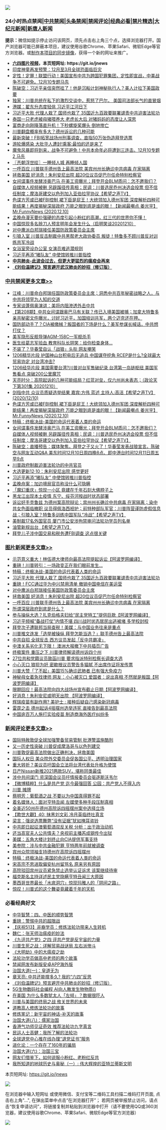 ![](https://raw.githubusercontent.com/fqnews/bnews/master/64photo/fqnews-qr.jpg)

<div id="tt">
<h3>24小时热点禁闻|<a href="#%E4%B8%AD%E5%85%B1%E7%A6%81%E9%97%BB%E6%9B%B4%E5%A4%9A%E6%96%87%E7%AB%A0">中共禁闻</a>|<a href="#%E5%9B%BE%E7%89%87%E6%96%B0%E9%97%BB%E6%9B%B4%E5%A4%9A%E6%96%87%E7%AB%A0">头条禁闻</a>|<a href="#%E6%96%B0%E9%97%BB%E8%AF%84%E8%AE%BA%E6%9B%B4%E5%A4%9A%E6%96%87%E7%AB%A0">禁闻评论|<a href="#%E5%BF%85%E7%9C%8B%E7%BB%8F%E5%85%B8%E5%A5%BD%E6%96%87">经典必看|<a href="/video.md#%E7%A6%81%E7%89%87%E7%B2%BE%E9%80%89">禁片精选</a>|<a href="https://github.com/fqnews/djy/blob/master/gb/nf1351518.md#1">大纪元新闻</a>|<a href="https://github.com/fqnews/ntdtv/blob/master/gb/prog204.md#1">新唐人新闻</a></h3>
<div><b>提示：</b>微信如提示停止访问该网页，须先点击右上角三个点，选择浏览器打开。国产浏览器可能已屏蔽本项目，建议使用谷歌Chrome、苹果Safari、微软Edge等官方浏览器。或<a href="https://github.com/fqnews/bnews/blob/master/%E5%88%B6%E4%BD%9Cgit%E7%A6%81%E9%97%BB%E9%95%9C%E5%83%8F.md">制作本项目的同步镜像</a>，获得一个新的网址来推广。</div>
<ul>
<li><b><a href="http://d1.bdrive.tk/64.mp4" target="_blank">六四图片视频</a>，本页短网址: https://git.io/jnews</b></li>
<li><a href="/lifebaike/20201210/1445319.md">印度神童再发预警：12月至3月全球恐面临巨灾</a></li>
<li><a href="/bannedvideo/20201211/1445473.md">定性！定罪！联盟行动！美国宣布中共为跨国犯罪集团，定性即宣战，中美战争不可避免。12月10专题马先</a></li>
<li><a href="/cbnews/20201210/1445390.md">陈破空：习近平亲信突然挂了！他是沉船计划神秘执行人？美人计拉下美国政要</a></li>
<li><a href="/cnnews/20201211/1445566.md">独家：川普总统在私下的激烈交谈中，惹怒了巴尔， 美国司法部长气的直冒烟</a></li>
<li><a href="/comments/20201210/1445329.md">港媒：翟东升态度轻佻 习近平江河日下</a></li>
<li><a href="/topimagenews/20201211/1445632.md">习近平大败 代理人栽了 国师也栽了 35国近九百政要联署谴责中共迫害法轮功</a></li>
<li><a href="/funmedia/20201211/1445584.md">泰国一只老虎被母猪喂养大 老虎长大后 对猪妈妈的态度让人深思</a></li>
<li><a href="/worldnews/20201211/1445541.md">富商走向刚降落直升机！下秒螺旋桨爆头 倒地惨亡</a></li>
<li><a href="/comments/20201210/1445318.md">川普翻盘概率有多大？德州诉讼的几种可能</a></li>
<li><a href="/cnnews/20201210/1445381.md">最新突破！FBI拓宽战场州刑事调查，直指50万张伪造拜登选票</a></li>
<li><a href="/worldnews/20201211/1445557.md">游轮爆感染 大批华人遭封!乘客:最怕的还是来了</a></li>
<li><a href="/bannedvideo/20201210/1445400.md">魔鬼风暴即将到来，战争不可避免！中共本命年必将遭到三连击。12月10专题2 马先</a></li>
<li><a href="/ssgc/20201211/1445547.md">〖兲朝浮世绘〗一睡倾人城 再睡倾人国</a></li>
<li><a href="/topimagenews/20201210/1445358.md">一呼百应 川普联手德州告上最高法院 美宾州州长确诊中共病毒 在家隔离</a></li>
<li><a href="/topimagenews/20201210/1445461.md">拯救美国 好消息！朱利安尼出院 超20位议员促巴尔任命特别检察官</a></li>
<li><a href="/cbnews/20201211/1445606.md">女间谍事件发酵涉奥巴马 在美工资曝光；拜登开会BLM质问：怎不邀我们？自媒体人视频被删 另辟蹊径传真相；民调：川普选民乔州决选会投票 但不信任制度；摩洛哥建交以色列加入亚伯拉罕协议【希望之声TV】</a></li>
<li><a href="/cbnews/20201211/1445652.md">色谍方芳或已被FBI控制 裙下臣是屁王！大统领加入德州军团 深度解析四种可能结果！再度揭秘深层政府 万能之眼到底是谁的眼！【新闻最嘲点 姜光宇】Mr.FunnyNews (2020.12.10)‬</a></li>
<li><a href="/bannedvideo/20201211/1445465.md">孟晚舟漫天要价强硬的态度引起小粉红的高潮，红三代的世界你不懂！</a></li>
<li><a href="/bannedvideo/20201210/1445309.md">中国惊现多名赊刀人预言明年会发生什么（启明笑谈20201210）</a></li>
<li><a href="/topimagenews/20201211/1445525.md">对中鹰派白邦瑞接任美国防政策委员会主席</a></li>
<li><a href="/cnnews/20201211/1445528.md">引狼入室 川普反击制裁中共黑帮老大政协委员 叛徒！特鲁多不顾川普反对训练共军冷战</a></li>
<li><a href="/lifebaike/20201211/1445621.md">女浴室旁设办公室 女演员难逃潜规则</a></li>
<li><a href="/cbnews/20201211/1445555.md">习近平再添“猪队友” 中使馆转推川普指控</a></li>
<li><b><a href="/comments/20200211/1275071.md" target="_blank">中共肺炎-此波会过去，但更大更猛烈的瘟疫会再来</a></b></li>
<li><b><a href="/comments/20200207/1272816.md" target="_blank">《刘伯温碑记》预言避开武汉肺炎的妙招（修订版）</a></b></li>
</ul>
</div>

<div class="catlist">
<h3><a href="/cbnews/" target="_blank">中共禁闻</a><span><a href="/cbnews/" target="_blank" rel="nofollow">更多文章>></a></span></h3>
<ul>
<li><a href="/cbnews/20201211/1445829.md" target="_blank">江峰：川普命白邦瑞任国防政策委员会主席；洞悉中共百年秘密战略之人，与中共将领罕为人知的交道</a></li>
<li><a href="/cbnews/20201211/1445816.md" target="_blank">专家谈蓬佩奥演讲：美将内阻渗透外击中共</a></li>
<li><a href="/cbnews/20201211/1445804.md" target="_blank">【第208期】中共女间谍跟奥巴马有关联？传已入境美国被捕；加拿大特鲁多亲共秘密文件曝光，讨好习近平，加国培训共军，两个迈克还在押。</a></li>
<li><a href="/cbnews/20201211/1445787.md" target="_blank">国防部动手了？CIA被缴械？叛国者的下场是什么？美军参谋长喊话，中共想打仗？</a></li>
<li><a href="/cbnews/20201211/1445785.md" target="_blank">美军隐形反舰导弹AGM-158C—军舰杀手</a></li>
<li><a href="/cbnews/20201211/1445731.md" target="_blank">医生给葛志军验血 教育科队长阴笑：给你检查身体…</a></li>
<li><a href="/cbnews/20201211/1445713.md" target="_blank">不装了？华春莹自认「战狼」头衔 网友嘲笑</a></li>
<li><a href="/cbnews/20201211/1445704.md" target="_blank">1206精华片段 护国神山台积电后无追兵  中国谋夺挖角  RCEP是什么?全球最大贸易协定 对台湾冲击?</a></li>
<li><a href="/cbnews/20201211/1445703.md" target="_blank">1206经华片段  美国需要台湾?川普对台军售破纪录 台湾第一岛链枢纽 美国军售看点 突破200公里魔咒</a></li>
<li><a href="/cbnews/20201211/1445667.md" target="_blank">天亮时分：高院起诉的几种可能结局？红蓝对垒，仅六州尚未表态；（政论天下第301集 20201210）</a></li>
<li><a href="/cbnews/20201211/1445654.md" target="_blank">剑指中共  众议员质疑选举结果   嘉宾:方伟 蓝述 主持人:高洁【希望之声TV】(2020/12/10)</a></li>
<li><a href="/cbnews/20201211/1445652.md" target="_blank">色谍方芳或已被FBI控制 裙下臣是屁王！大统领加入德州军团 深度解析四种可能结果！再度揭秘深层政府 万能之眼到底是谁的眼！【新闻最嘲点 姜光宇】Mr.FunnyNews (2020.12.10)‬</a></li>
<li><a href="/comments/20201211/1445650.md" target="_blank">特稿：终极决战-美国的命运代表着人类的命运</a></li>
<li><a href="/cbnews/20201211/1445606.md" target="_blank">女间谍事件发酵涉奥巴马 在美工资曝光；拜登开会BLM质问：怎不邀我们？自媒体人视频被删 另辟蹊径传真相；民调：川普选民乔州决选会投票 但不信任制度；摩洛哥建交以色列加入亚伯拉罕协议【希望之声TV】</a></li>
<li><a href="/cbnews/20201211/1445605.md" target="_blank">陈破空：直播预告：媒体聚焦，拜登之子又火了！华春莹发表战狼宣言。陈破空与网友互动Q&amp;A 美东时间12月10日周四晚8点、即中港台时间12月11日周五早9点</a></li>
<li><a href="/cbnews/20201211/1445571.md" target="_blank">川普政府制裁迫害法轮功的中共官员</a></li>
<li><a href="/cbnews/20201211/1445561.md" target="_blank">大选更新12·10：朱利安尼出院 感觉更好</a></li>
<li><a href="/cbnews/20201211/1445555.md" target="_blank">习近平再添“猪队友” 中使馆转推川普指控</a></li>
<li><a href="/cbnews/20201211/1445554.md" target="_blank">孟晚舟案：加边境局官员称没什么可隐瞒</a></li>
<li><a href="/cbnews/20201211/1445553.md" target="_blank">「魔幻重庆」惊现一小区 竟建在千年石刻大佛脖子上</a></li>
<li><a href="/cbnews/20201211/1445552.md" target="_blank">黑龙江出现本土疫情 东宁、绥芬河按战时状态部署</a></li>
<li><a href="/cbnews/20201211/1445507.md" target="_blank">诉讼好手克鲁兹 为德州案高院辩论；宾州州长确诊中共病毒 在家隔离；染中共女色面临撤职  议员得佩洛西袒护；前特种部队军官：川普阵营谨防虚假信息战；引狼入室？特鲁多训练中国军队“冷战”【希望之声TV】</a></li>
<li><a href="/cbnews/20201211/1445506.md" target="_blank">美制裁17名外国官员 厦门市公安涉拘禁审问法轮功学员列名单</a></li>
<li><a href="/cbnews/20201210/1445462.md" target="_blank">油管新规出台 【希望之声TV】</a></li>
<li><a href="/cbnews/20201210/1445442.md" target="_blank">拜登儿子涉中国交易和税务遭FBI调查 这点很关键</a></li>

</ul>
</div>
<div class="catlist">
<h3><a href="/topimagenews/" target="_blank">图片新闻</a><span><a href="/topimagenews/" target="_blank" rel="nofollow">更多文章>></a></span></h3>
<ul>
<li><a href="/topimagenews/20201211/1445830.md" target="_blank">示范意义重大！林伍德大律师向最高法院提起诉讼【阿波罗网编译】</a></li>
<li><a href="/topimagenews/20201211/1445730.md" target="_blank">重磅！川普转引：一场政变正在我们眼前发生&#8230;</a></li>
<li><a href="/comments/20201211/1445650.md" target="_blank">特稿：终极决战-美国的命运代表着人类的命运</a></li>
<li><a href="/topimagenews/20201211/1445632.md" target="_blank">习近平大败 代理人栽了 国师也栽了 35国近九百政要联署谴责中共迫害法轮功</a></li>
<li><a href="/topimagenews/20201211/1445607.md" target="_blank">重磅！FCC通过华为中兴禁用清单 撤销中国电信在美运营</a></li>
<li><a href="/topimagenews/20201211/1445525.md" target="_blank">对中鹰派白邦瑞接任美国防政策委员会主席</a></li>
<li><a href="/topimagenews/20201210/1445461.md" target="_blank">拯救美国 好消息！朱利安尼出院 超20位议员促巴尔任命特别检察官</a></li>
<li><a href="/topimagenews/20201210/1445358.md" target="_blank">一呼百应 川普联手德州告上最高法院 美宾州州长确诊中共病毒 在家隔离</a></li>
<li><a href="/topimagenews/20201210/1445210.md" target="_blank">所谓深层政府到底是什么？</a></li>
<li><a href="/topimagenews/20201210/1445168.md" target="_blank">参与操纵大选？扎克伯格夫妇给“民主党特工”提供巨款【阿波罗网编译】</a></li>
<li><a href="/topimagenews/20201210/1445098.md" target="_blank">习近平频喊“备战打仗”内情不堪 四川战时状态居民出逃被堵 多学校封校</a></li>
<li><a href="/topimagenews/20201210/1445083.md" target="_blank">拜登次子遭联邦当局查税！美媒：与中国业务往来是重点</a></li>
<li><a href="/topimagenews/20201210/1445054.md" target="_blank">川普推文连发「选举被操纵 拜登怎能当选？」联手德州告上最高法院</a></li>
<li><a href="/topimagenews/20201210/1445053.md" target="_blank">中共自招 全球反击 西方议员发起「反中共霸凌」</a></li>
<li><a href="/topimagenews/20201210/1444980.md" target="_blank">中澳关系劣化无下限！ 澳洲大报撤下中共插页广告</a></li>
<li><a href="/topimagenews/20201210/1444979.md" target="_blank">终极案件 重压之下 川普律师解读德州诉四个州</a></li>
<li><a href="/topimagenews/20201210/1444978.md" target="_blank">27位共和党籍议员致函川普 要求指派特别检察长调查大选</a></li>
<li><a href="/topimagenews/20201210/1444959.md" target="_blank">小心灭口 狼狈为奸 密歇根议员警告多猫腻 不出席作证将发传票</a></li>
<li><a href="/topimagenews/20201210/1444958.md" target="_blank">川普大赞「了不起」美国15%确诊武肺者 已有强大免疫力</a></li>
<li><a href="/topimagenews/20201209/1444602.md" target="_blank">神秘母女着急找律师 网友：小心被灭口 爱国者：说出真相 不然就是叛国【阿波罗网编译】</a></li>
<li><a href="/topimagenews/20201209/1444582.md" target="_blank">限期回应！最高法院向四大战场州宣布截止日期【阿波罗网编译】</a></li>
<li><a href="/topimagenews/20201209/1444542.md" target="_blank">好消息！朱利安尼或明天出院 【阿波罗网编译】</a></li>
<li><a href="/topimagenews/20201209/1444375.md" target="_blank">辉瑞疫苗有副作用? 美护士 : 接种后疑自己感染新冠病毒</a></li>
<li><a href="/topimagenews/20201209/1444374.md" target="_blank">雷霆之击 德州起诉4摇摆州选举违宪 直接告到最高法院</a></li>
<li><a href="/topimagenews/20201209/1444363.md" target="_blank">中国逾百万人施打实验疫苗 制造商海外医疗纠纷多</a></li>

</ul>
</div>
<div class="catlist">
<h3><a href="/comments/" target="_blank">新闻评论</a><span><a href="/comments/" target="_blank" rel="nofollow">更多文章>></a></span></h3>
<ul>
<li><a href="/comments/20201211/1445827.md" target="_blank">国际特赦敦促全球加强警备贸易管制 批港警滥施酷刑</a></li>
<li><a href="/comments/20201211/1445814.md" target="_blank">又一历史性突破 川普促成摩洛哥与以色列建交</a></li>
<li><a href="/comments/20201211/1445788.md" target="_blank">川普敦促最高法院做出正确判决，拯救美国</a></li>
<li><a href="/comments/20201211/1445777.md" target="_blank">国际人权日 美众院外交委员会促各国公平、透明治理国家</a></li>
<li><a href="/comments/20201211/1445776.md" target="_blank">重大转折？美议员吁国会立法将台湾代表处升格为使馆</a></li>
<li><a href="/comments/20201211/1445765.md" target="_blank">日产Nissan新推2021两款SUV，堪称同类最佳</a></li>
<li><a href="/comments/20201211/1445744.md" target="_blank">涉中共间谍门 资深国会议员吁情报委员会驱逐斯沃韦尔</a></li>
<li><a href="/comments/20201211/1445736.md" target="_blank">【微博精粹】什么是共产党 迄今最强回答 公园：共产党人不得入内</a></li>
<li><a href="/comments/20201211/1445716.md" target="_blank">川普 摊牌</a></li>
<li><a href="/comments/20201211/1445715.md" target="_blank">蔡明芳：葡萄酒之战 不要以为中国真得罪不起</a></li>
<li><a href="/comments/20201211/1445701.md" target="_blank">着名媒体人：面对亨特丑闻 左媒使多种手段压制真相</a></li>
<li><a href="/comments/20201211/1445700.md" target="_blank">全美近50州在德州高院诉四摇摆州案中选择立场</a></li>
<li><a href="/comments/20201211/1445696.md" target="_blank">【欺世大觀】40: 抹黑刘文彩 冷月英临终吐真言</a></li>
<li><a href="/comments/20201211/1445695.md" target="_blank">梁言：强说选票舞弊“没有证据”犹如掩耳盗铃</a></li>
<li><a href="/comments/20201211/1445680.md" target="_blank">中共即日起征澳葡萄酒双反关税 分析：出于政治动机</a></li>
<li><a href="/comments/20201211/1445665.md" target="_blank">还当高官夫人公共情夫？央视前主播芮成钢传今出狱</a></li>
<li><a href="/comments/20201211/1445664.md" target="_blank">美媒：五角大楼计划终止向CIA提供军事支持</a></li>
<li><a href="/comments/20201211/1445663.md" target="_blank">美参院：涉与中共金融犯罪 亨特两年前就被调查</a></li>
<li><a href="/comments/20201211/1445662.md" target="_blank">宾州众院领袖支持德州在高院诉四摇摆州</a></li>
<li><a href="/comments/20201211/1445650.md" target="_blank">特稿：终极决战-美国的命运代表着人类的命运</a></li>
<li><a href="/comments/20201211/1445645.md" target="_blank">宋高宗不思进取偏安杭州留骂名 原来另有原因</a></li>
<li><a href="/comments/20201211/1445598.md" target="_blank">高院驳回宾州议员紧急禁止选举认证诉求 该案继续待审</a></li>
<li><a href="/comments/20201211/1445597.md" target="_blank">福克斯名主持详述民主党隐瞒亨特丑闻三大原因</a></li>
<li><a href="/comments/20201211/1445596.md" target="_blank">墨西哥世界最长「水底洞穴」惊现玛雅人的「阴间之路」</a></li>
<li><a href="/comments/20201211/1445595.md" target="_blank">惊叹！川普式的这个舞姿竟藏着千年的天机</a></li>

</ul>
</div>

<div class="catlist">
<h3>必看经典好文</h3>
<ul>
<li><a href="/comments/20200605/783247.md" target="_blank">中华智慧：四、中医的顺势智慧</a></li>
<li><a href="/comments/20200717/1362287.md" target="_blank">重磅：警惕中共的超限战</a></li>
<li><a href="/cbnews/20200518/1330564.md" target="_blank">【庆祝513】非裔学员：修炼法轮功带来人生转机</a></li>
<li><a href="/comments/20200224/1282494.md" target="_blank">魏仁：张天师治瘟疫的妙法</a></li>
<li><a href="/bookonline/20131116/201053.md" target="_blank">《九评共产党》之四 评共产党是反宇宙的力量</a></li>
<li><a href="/comments/20200908/1392745.md" target="_blank">川普生死之战：详解贸易战谜局 左右派惨斗</a></li>
<li><a href="/comments/20200203/1269785.md" target="_blank">《大明劫》中的大瘟疫之劫</a></li>
<li><a href="/comments/20200629/1352533.md" target="_blank">法轮功学员做高中老师的两个故事</a></li>
<li><a href="/comments/20200627/783266.md" target="_blank">禁闻网发布新版安卓APP海外版</a></li>
<li><a href="/cbnews/20180307/911097.md" target="_blank">治国大道(一)：皇道无为</a></li>
<li><a href="/comments/20200607/1341003.md" target="_blank">章天亮: 中共还能撑多久? 我的“六四”反思</a></li>
<li><a href="/comments/20200207/1272816.md" target="_blank">《刘伯温碑记》预言避开中共肺炎的妙招（修订版）</a></li>
<li><a href="/topimagenews/20200527/1335347.md" target="_blank">5G生物数码社会编程 AI向人散发生物物质()</a></li>
<li><a href="/comments/20200427/1319933.md" target="_blank">在美国 为什么多数犹太人「左倾」？数据很吓人</a></li>
<li><a href="/comments/20200908/1392488.md" target="_blank">川普与美国的终局之战 攸关世界的未来</a></li>
<li><a href="/comments/20200805/1375080.md" target="_blank">道教高人修炼法轮功的故事</a></li>
<li><a href="/comments/20190418/1115565.md" target="_blank">修炼笔记：新宇宙的神话-补天的故事</a></li>
<li><a href="/cbnews/20190424/914482.md" target="_blank">治国大道(八)：儒家治国</a></li>
<li><a href="/comments/20200517/1330064.md" target="_blank">香港气功师见证奇效 推荐法轮功九字真言</a></li>
<li><a href="/ccpdope/20200729/1369047.md" target="_blank">民运人士高健：我所了解的法轮功</a></li>
<li><a href="/cbnews/20200819/1382346.md" target="_blank">全球退党中心推在线办理“退党证书”服务</a></li>
<li><a href="/comments/20200907/1392278.md" target="_blank">进化论：一个存在了160年的骗局</a></li>
<li><a href="/cbnews/20180312/913459.md" target="_blank">治国大道(六)：治国三宝</a></li>
<li><a href="/comments/20200712/1359630.md" target="_blank">网友们借鉴下，如何说服小粉红、老粉红反共</a></li>
<li><a href="/tculture/xiulian/20170611/772817.md" target="_blank">我所知道的地球历史与奥秘（一）: 伟大辉煌的亚特兰蒂斯文明</a></li>

</ul>
</div>

本页短网址: https://git.io/jnews

![](https://raw.githubusercontent.com/fqnews/bnews/master/64photo/fqnews-qr.jpg)

在浏览器中输入短网址 或使用微信、支付宝等二维码工具扫描二维码打开页面, 点击右上角"...", 在弹出菜单中点击“在浏览器打开”； 若网页被举报禁止访问，请点击“恢复申请访问”，将链接复制并粘贴到浏览器中打开（请不要使用QQ或360浏览器，建议使用谷歌Chrome、苹果Safari、微软Edge等官方浏览器）

![](https://raw.githubusercontent.com/fqnews/bnews/master/64photo/wx.jpg)